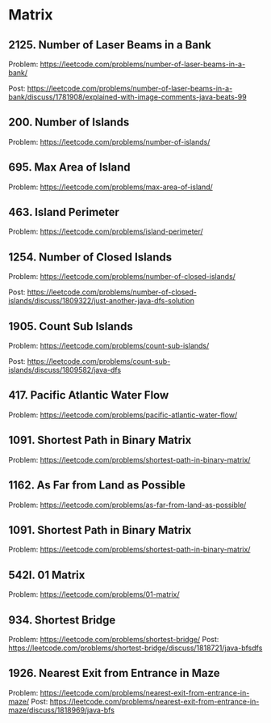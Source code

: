# Matrix

## 2125. Number of Laser Beams in a Bank

Problem: https://leetcode.com/problems/number-of-laser-beams-in-a-bank/

Post: https://leetcode.com/problems/number-of-laser-beams-in-a-bank/discuss/1781908/explained-with-image-comments-java-beats-99

## 200. Number of Islands

Problem: https://leetcode.com/problems/number-of-islands/

## 695. Max Area of Island

Problem: https://leetcode.com/problems/max-area-of-island/

## 463. Island Perimeter

Problem: https://leetcode.com/problems/island-perimeter/

## 1254. Number of Closed Islands

Problem: https://leetcode.com/problems/number-of-closed-islands/

Post: https://leetcode.com/problems/number-of-closed-islands/discuss/1809322/just-another-java-dfs-solution

## 1905. Count Sub Islands

Problem: https://leetcode.com/problems/count-sub-islands/

Post: https://leetcode.com/problems/count-sub-islands/discuss/1809582/java-dfs

## 417. Pacific Atlantic Water Flow

Problem: https://leetcode.com/problems/pacific-atlantic-water-flow/

## 1091. Shortest Path in Binary Matrix

Problem: https://leetcode.com/problems/shortest-path-in-binary-matrix/

## 1162. As Far from Land as Possible

Problem: https://leetcode.com/problems/as-far-from-land-as-possible/

## 1091. Shortest Path in Binary Matrix

Problem: https://leetcode.com/problems/shortest-path-in-binary-matrix/

## 542l. 01 Matrix

Problem: https://leetcode.com/problems/01-matrix/

## 934. Shortest Bridge

Problem: https://leetcode.com/problems/shortest-bridge/
Post: https://leetcode.com/problems/shortest-bridge/discuss/1818721/java-bfsdfs

## 1926. Nearest Exit from Entrance in Maze

Problem: https://leetcode.com/problems/nearest-exit-from-entrance-in-maze/
Post: https://leetcode.com/problems/nearest-exit-from-entrance-in-maze/discuss/1818969/java-bfs
